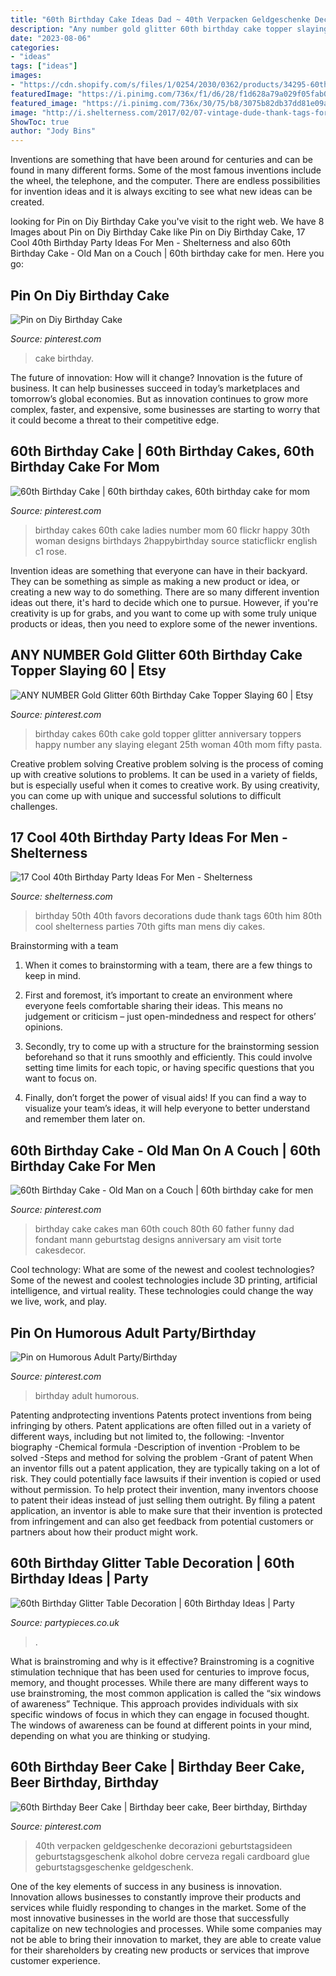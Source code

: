 ```yaml
---
title: "60th Birthday Cake Ideas Dad ~ 40th Verpacken Geldgeschenke Decorazioni Geburtstagsideen Geburtstagsgeschenk Alkohol Dobre Cerveza Regali Cardboard Glue Geburtstagsgeschenke Geldgeschenk"
description: "Any number gold glitter 60th birthday cake topper slaying 60"
date: "2023-08-06"
categories:
- "ideas"
tags: ["ideas"]
images:
- "https://cdn.shopify.com/s/files/1/0254/2030/0362/products/34295-60th_Birthday_Glitter_Table_Decoration_b_86960257-dc02-4978-8ca8-0f9c2ad84580_2400x.jpg?v=1583494300"
featuredImage: "https://i.pinimg.com/736x/f1/d6/28/f1d628a79a029f05fab01d637ef25979.jpg"
featured_image: "https://i.pinimg.com/736x/30/75/b8/3075b82db37dd81e09a5775b4824bf8f.jpg"
image: "http://i.shelterness.com/2017/02/07-vintage-dude-thank-tags-for-party-favors.jpg"
ShowToc: true
author: "Jody Bins"
---
```



Inventions are something that have been around for centuries and can be found in many different forms. Some of the most famous inventions include the wheel, the telephone, and the computer. There are endless possibilities for invention ideas and it is always exciting to see what new ideas can be created.

	

		
looking for Pin on Diy Birthday Cake you've visit to the right web. We have 8 Images about Pin on Diy Birthday Cake like Pin on Diy Birthday Cake, 17 Cool 40th Birthday Party Ideas For Men - Shelterness and also 60th Birthday Cake - Old Man on a Couch | 60th birthday cake for men. Here you go:
		
    
## Pin On Diy Birthday Cake

<img loading=lazy src="https://i.pinimg.com/736x/30/75/b8/3075b82db37dd81e09a5775b4824bf8f.jpg" onerror="this.onerror=null;this.src='https://tse4.mm.bing.net/th?id=OIP.9dQNF9XpwkVtMliDBCy0LgHaJ3&amp;pid=15.1';" alt="Pin on Diy Birthday Cake">

_Source: pinterest.com_

>cake birthday. 

	

The future of innovation: How will it change?
Innovation is the future of business. It can help businesses succeed in today’s marketplaces and tomorrow’s global economies. But as innovation continues to grow more complex, faster, and expensive, some businesses are starting to worry that it could become a threat to their competitive edge.

    
## 60th Birthday Cake | 60th Birthday Cakes, 60th Birthday Cake For Mom

<img loading=lazy src="https://i.pinimg.com/736x/df/00/ac/df00ac5f22e441233b76c1370fd6746f--th-birthday-cakes-number-cakes.jpg" onerror="this.onerror=null;this.src='https://tse3.mm.bing.net/th?id=OIP.ZUPufrVnR7SRcUspukj-2AHaFj&amp;pid=15.1';" alt="60th Birthday Cake | 60th birthday cakes, 60th birthday cake for mom">

_Source: pinterest.com_

>birthday cakes 60th cake ladies number mom 60 flickr happy 30th woman designs birthdays 2happybirthday source staticflickr english c1 rose. 

	

Invention ideas are something that everyone can have in their backyard. They can be something as simple as making a new product or idea, or creating a new way to do something. There are so many different invention ideas out there, it's hard to decide which one to pursue. However, if you're creativity is up for grabs, and you want to come up with some truly unique products or ideas, then you need to explore some of the newer inventions.

    
## ANY NUMBER Gold Glitter 60th Birthday Cake Topper Slaying 60 | Etsy

<img loading=lazy src="https://i.pinimg.com/736x/6c/33/bc/6c33bce75ce291dd91d9c95064675b27.jpg" onerror="this.onerror=null;this.src='https://tse2.mm.bing.net/th?id=OIP.uvIhu5cMJZuTVBo7ySthDwHaJ4&amp;pid=15.1';" alt="ANY NUMBER Gold Glitter 60th Birthday Cake Topper Slaying 60 | Etsy">

_Source: pinterest.com_

>birthday cakes 60th cake gold topper glitter anniversary toppers happy number any slaying elegant 25th woman 40th mom fifty pasta. 

	

Creative problem solving
Creative problem solving is the process of coming up with creative solutions to problems. It can be used in a variety of fields, but is especially useful when it comes to creative work. By using creativity, you can come up with unique and successful solutions to difficult challenges.

    
## 17 Cool 40th Birthday Party Ideas For Men - Shelterness

<img loading=lazy src="http://i.shelterness.com/2017/02/07-vintage-dude-thank-tags-for-party-favors.jpg" onerror="this.onerror=null;this.src='https://tse3.mm.bing.net/th?id=OIP.Ne2XOytjrLigGekK1BxSpwHaJ4&amp;pid=15.1';" alt="17 Cool 40th Birthday Party Ideas For Men - Shelterness">

_Source: shelterness.com_

>birthday 50th 40th favors decorations dude thank tags 60th him 80th cool shelterness parties 70th gifts man mens diy cakes. 

	

Brainstorming with a team
1. When it comes to brainstorming with a team, there are a few things to keep in mind.
2. First and foremost, it’s important to create an environment where everyone feels comfortable sharing their ideas. This means no judgement or criticism – just open-mindedness and respect for others’ opinions.

3. Secondly, try to come up with a structure for the brainstorming session beforehand so that it runs smoothly and efficiently. This could involve setting time limits for each topic, or having specific questions that you want to focus on.

4. Finally, don’t forget the power of visual aids! If you can find a way to visualize your team’s ideas, it will help everyone to better understand and remember them later on.

    
## 60th Birthday Cake - Old Man On A Couch | 60th Birthday Cake For Men

<img loading=lazy src="https://i.pinimg.com/736x/0b/35/a1/0b35a103df4722a855c5214d2c508772--th-birthday-cakes-christmas-cakes.jpg" onerror="this.onerror=null;this.src='https://tse3.mm.bing.net/th?id=OIP.kF2p6DpyxKVBqLx8Vf-fcQHaHG&amp;pid=15.1';" alt="60th Birthday Cake - Old Man on a Couch | 60th birthday cake for men">

_Source: pinterest.com_

>birthday cake cakes man 60th couch 80th 60 father funny dad fondant mann geburtstag designs anniversary am visit torte cakesdecor. 

	

Cool technology: What are some of the newest and coolest technologies?
Some of the newest and coolest technologies include 3D printing, artificial intelligence, and virtual reality. These technologies could change the way we live, work, and play.

    
## Pin On Humorous Adult Party/Birthday

<img loading=lazy src="https://i.pinimg.com/736x/25/2c/32/252c322d76d38dd3966dcca9d303fbc3.jpg" onerror="this.onerror=null;this.src='https://tse3.mm.bing.net/th?id=OIP.NVfvsQGeAjLOFxUOTNK6jQHaLH&amp;pid=15.1';" alt="Pin on Humorous Adult Party/Birthday">

_Source: pinterest.com_

>birthday adult humorous. 

	

Patenting andprotecting inventions
Patents protect inventions from being infringing by others. Patent applications are often filled out in a variety of different ways, including but not limited to, the following: 
-Inventor biography 
-Chemical formula 
-Description of invention 
-Problem to be solved 
-Steps and method for solving the problem 
-Grant of patent 
When an inventor fills out a patent application, they are typically taking on a lot of risk. They could potentially face lawsuits if their invention is copied or used without permission. To help protect their invention, many inventors choose to patent their ideas instead of just selling them outright. By filing a patent application, an inventor is able to make sure that their invention is protected from infringement and can also get feedback from potential customers or partners about how their product might work.

    
## 60th Birthday Glitter Table Decoration | 60th Birthday Ideas | Party

<img loading=lazy src="https://cdn.shopify.com/s/files/1/0254/2030/0362/products/34295-60th_Birthday_Glitter_Table_Decoration_b_86960257-dc02-4978-8ca8-0f9c2ad84580_2400x.jpg?v=1583494300" onerror="this.onerror=null;this.src='https://tse2.mm.bing.net/th?id=OIP.l1uoOJFPjX2Pei_vOCp-OAHaHa&amp;pid=15.1';" alt="60th Birthday Glitter Table Decoration | 60th Birthday Ideas | Party">

_Source: partypieces.co.uk_

>. 

	

What is brainstroming and why is it effective?
Brainstroming is a cognitive stimulation technique that has been used for centuries to improve focus, memory, and thought processes. While there are many different ways to use brainstroming, the most common application is called the “six windows of awareness” Technique. This approach provides individuals with six specific windows of focus in which they can engage in focused thought. The windows of awareness can be found at different points in your mind, depending on what you are thinking or studying.

    
## 60th Birthday Beer Cake | Birthday Beer Cake, Beer Birthday, Birthday

<img loading=lazy src="https://i.pinimg.com/736x/f1/d6/28/f1d628a79a029f05fab01d637ef25979.jpg" onerror="this.onerror=null;this.src='https://tse1.mm.bing.net/th?id=OIP.S0mu9MziosFYkkXlXElM8QHaJ3&amp;pid=15.1';" alt="60th Birthday Beer Cake | Birthday beer cake, Beer birthday, Birthday">

_Source: pinterest.com_

>40th verpacken geldgeschenke decorazioni geburtstagsideen geburtstagsgeschenk alkohol dobre cerveza regali cardboard glue geburtstagsgeschenke geldgeschenk. 

	

One of the key elements of success in any business is innovation. Innovation allows businesses to constantly improve their products and services while fluidly responding to changes in the market. Some of the most innovative businesses in the world are those that successfully capitalize on new technologies and processes. While some companies may not be able to bring their innovation to market, they are able to create value for their shareholders by creating new products or services that improve customer experience.

